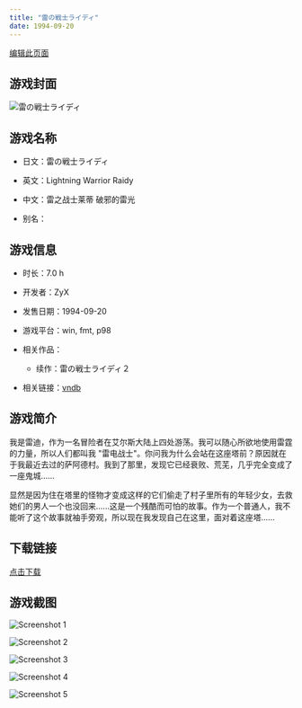 ```yaml
---
title: "雷の戦士ライディ"
date: 1994-09-20
---
```

[编辑此页面](https://github.com/ACG-3/ADV3-source/blob/main/source/_posts/games/%E9%9B%B7%E3%81%AE%E6%88%A6%E5%A3%AB%E3%83%A9%E3%82%A4%E3%83%87%E3%82%A3.md)

## 游戏封面

![雷の戦士ライディ](https%3A//pan.timero.xyz/onedrive/img_lib_001/%E9%9B%B7%E3%81%AE%E6%88%A6%E5%A3%AB%E3%83%A9%E3%82%A4%E3%83%87%E3%82%A3_cover.avif)


## 游戏名称

- 日文：雷の戦士ライディ
- 英文：Lightning Warrior Raidy
- 中文：雷之战士莱蒂 破邪的雷光

- 别名：


## 游戏信息

- 时长：7.0 h
- 开发者：ZyX
- 发售日期：1994-09-20
- 游戏平台：win, fmt, p98
- 相关作品：
   - 续作：雷の戦士ライディ２

- 相关链接：[vndb](https://vndb.org/v158)


## 游戏简介

我是雷迪，作为一名冒险者在艾尔斯大陆上四处游荡。我可以随心所欲地使用雷霆的力量，所以人们都叫我 "雷电战士"。你问我为什么会站在这座塔前？原因就在于我最近去过的萨阿德村。我到了那里，发现它已经衰败、荒芜，几乎完全变成了一座鬼城......

显然是因为住在塔里的怪物才变成这样的它们偷走了村子里所有的年轻少女，去救她们的男人一个也没回来......这是一个残酷而可怕的故事。作为一个普通人，我不能听了这个故事就袖手旁观，所以现在我发现自己在这里，面对着这座塔......




## 下载链接

[点击下载](https://pan.timero.xyz/onedrive/adv_lib_001/%E9%9B%B7%E3%81%AE%E6%88%A6%E5%A3%AB%E3%83%A9%E3%82%A4%E3%83%87%E3%82%A3)


## 游戏截图


![Screenshot 1](https%3A//pan.timero.xyz/onedrive/img_lib_001/%E9%9B%B7%E3%81%AE%E6%88%A6%E5%A3%AB%E3%83%A9%E3%82%A4%E3%83%87%E3%82%A3_Screenshot_1.avif)

![Screenshot 2](https%3A//pan.timero.xyz/onedrive/img_lib_001/%E9%9B%B7%E3%81%AE%E6%88%A6%E5%A3%AB%E3%83%A9%E3%82%A4%E3%83%87%E3%82%A3_Screenshot_2.avif)

![Screenshot 3](https%3A//pan.timero.xyz/onedrive/img_lib_001/%E9%9B%B7%E3%81%AE%E6%88%A6%E5%A3%AB%E3%83%A9%E3%82%A4%E3%83%87%E3%82%A3_Screenshot_3.avif)

![Screenshot 4](https%3A//pan.timero.xyz/onedrive/img_lib_001/%E9%9B%B7%E3%81%AE%E6%88%A6%E5%A3%AB%E3%83%A9%E3%82%A4%E3%83%87%E3%82%A3_Screenshot_4.avif)

![Screenshot 5](https%3A//pan.timero.xyz/onedrive/img_lib_001/%E9%9B%B7%E3%81%AE%E6%88%A6%E5%A3%AB%E3%83%A9%E3%82%A4%E3%83%87%E3%82%A3_Screenshot_5.avif)

